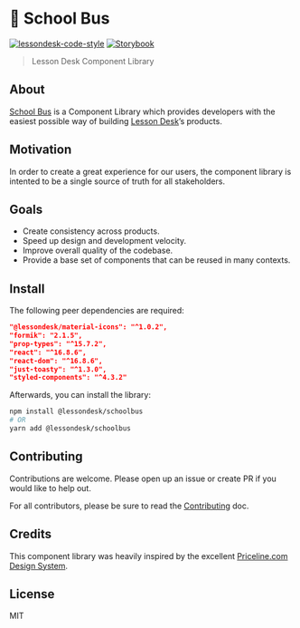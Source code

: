 # 🚌 School Bus

[![lessondesk-code-style](https://img.shields.io/badge/code%20style-lessondesk-ffa400.svg?style=flat-square)](https://github.com/lessondesk/eslint-config) [![Storybook](https://cdn.jsdelivr.net/gh/storybookjs/brand@master/badge/badge-storybook.svg)](https://www.chromatic.com/library?appId=5f572b7b9f4e4e002234d952)

> Lesson Desk Component Library

## About

[School Bus](https://schoolbus.netlify.app) is a Component Library which provides developers with the easiest possible way of building [Lesson Desk](https://www.lessondesk.com/)’s products.

## Motivation

In order to create a great experience for our users, the component library is intented to be a single source of truth for all stakeholders.

## Goals

- Create consistency across products.
- Speed up design and development velocity.
- Improve overall quality of the codebase.
- Provide a base set of components that can be reused in many contexts.

## Install

The following peer dependencies are required:

```json
"@lessondesk/material-icons": "^1.0.2",
"formik": "2.1.5",
"prop-types": "^15.7.2",
"react": "^16.8.6",
"react-dom": "^16.8.6",
"just-toasty": "^1.3.0",
"styled-components": "^4.3.2"
```

Afterwards, you can install the library:

```sh
npm install @lessondesk/schoolbus
# OR
yarn add @lessondesk/schoolbus
```

## Contributing

Contributions are welcome. Please open up an issue or create PR if you would like to help out.

For all contributors, please be sure to read the
[Contributing](CONTRIBUTING.md) doc.

## Credits

This component library was heavily inspired by the excellent [Priceline.com Design System](https://github.com/pricelinelabs/design-system).

## License

MIT
